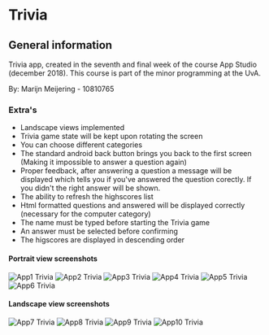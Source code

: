 # Trivia

## General information
Trivia app, created in the seventh and final week of the course App Studio (december 2018).
This course is part of the minor programming at the UvA.

By: Marijn Meijering - 10810765

### Extra's
* Landscape views implemented
* Trivia game state will be kept upon rotating the screen
* You can choose different categories
* The standard android back button brings you back to the first screen (Making it impossible to answer a question again)
* Proper feedback, after answering a question a message will be displayed which tells you if you've answered the question corectly. If you didn't the right answer will be shown.
* The ability to refresh the highscores list
* Html formatted questions and answered will be displayed correctly (necessary for the computer category)
* The name must be typed before starting the Trivia game
* An answer must be selected before confirming
* The higscores are displayed in descending order

#### Portrait view screenshots
![App1 Trivia](https://github.com/10810765/Trivia/blob/master/doc/Trivia_1.png)
![App2 Trivia](https://github.com/10810765/Trivia/blob/master/doc/Trivia_2.png)
![App3 Trivia](https://github.com/10810765/Trivia/blob/master/doc/Trivia_3.png)
![App4 Trivia](https://github.com/10810765/Trivia/blob/master/doc/Trivia_4.png)
![App5 Trivia](https://github.com/10810765/Trivia/blob/master/doc/Trivia_5.png)
![App6 Trivia](https://github.com/10810765/Trivia/blob/master/doc/Trivia_6.png)

#### Landscape view screenshots
![App7 Trivia](https://github.com/10810765/Trivia/blob/master/doc/Trivia_7.png)
![App8 Trivia](https://github.com/10810765/Trivia/blob/master/doc/Trivia_8.png)
![App9 Trivia](https://github.com/10810765/Trivia/blob/master/doc/Trivia_9.png)
![App10 Trivia](https://github.com/10810765/Trivia/blob/master/doc/Trivia_9.png)







